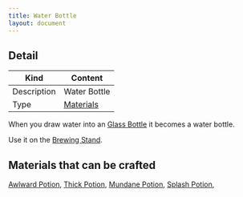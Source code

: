 ```yaml
---
title: Water Bottle
layout: document
---
```

## Detail

|Kind|Content|
|---|---|
|Description|Water Bottle|
|Type|[Materials](Materials)|

When you draw water into an [Glass Bottle](Glass_Bottle) it becomes a water bottle.

Use it on the [Brewing Stand](Brewing_Stand).

## Materials that can be crafted

[Awlward Potion](Awlward_Potion),
[Thick Potion](Thick_Potion),
[Mundane Potion](Mundane_Potion),
[Splash Potion](Splash_Potion),
